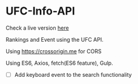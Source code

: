 # UFC-Info-API

Check a live version [here](ufc-ranking.surge.sh)

Rankings and Event using the UFC API.

Using https://crossorigin.me for CORS

Using ES6, Axios, fetch(ES6 feature), Gulp.


- [ ] Add keyboard event to the search functionality
